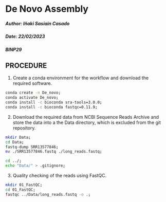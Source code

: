 # De Novo Assembly

##### Author: Iñaki Sasiain Casado #####
##### Date: 22/02/2023
##### BINP29

## PROCEDURE

1. Create a conda environment for the workflow and download the required software.

```bash
conda create -n De_novo;
conda activate De_novo;
conda install -c bioconda sra-tools=3.0.0;
conda install -c bioconda fastqc=0.11.9;
```

2. Download the required data from NCBI Sequence Reads Archive and store the data into a the Data directory, which is excluded from the git repository. 

 ```bash
mkdir Data;
cd Data; 
fastq-dump SRR13577846;
mv ./SRR13577846.fastq ./long_reads.fastq;

cd ../;
echo "Data/" > .gitignore;
 ```

3. Quality checking of the reads using FastQC.

```bash
mkdir 01_FastQC;
cd 01_FastQC;
fastqc ../Data/long_reads.fastq -o .;
```